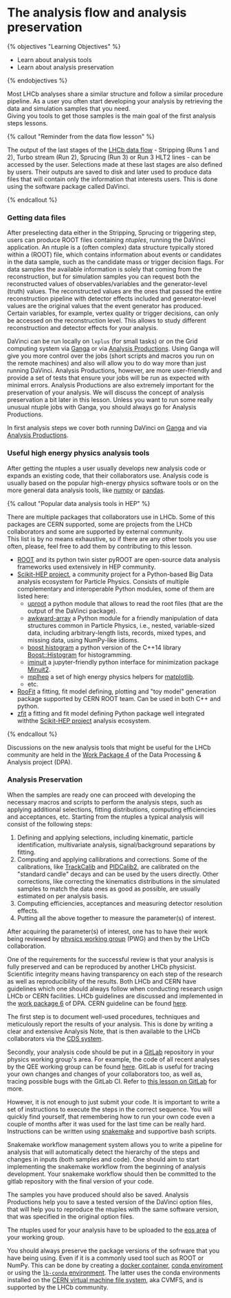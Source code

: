 # The analysis flow and analysis preservation

{% objectives "Learning Objectives" %}

* Learn about analysis tools
* Learn about analysis preservation 

{% endobjectives %}

Most LHCb analyses share a similar structure and follow a similar procedure pipeline.
As a user you often start developing your analysis by retrieving the data and simulation samples that you need.   
Giving you tools to get those samples is the main goal of the first analysis steps lessons.  

{% callout "Reminder from the data flow lesson" %}

The output of the last stages of the [LHCb data flow](dataflow) - Stripping (Runs 1 and 2), Turbo stream (Run 2), Sprucing (Run 3) or Run 3 HLT2 lines - can be accessed by the user. 
Selections made at these last stages are also defined by users. 
Their outputs are saved to disk and later used to produce data files that will contain only the information that interests users.
This is done using the software package called DaVinci.

{% endcallout %}

### Getting data files

After preselecting data either in the Stripping, Sprucing or triggering step, users can produce ROOT files containing _ntuples_, running the DaVinci application.
An ntuple is a (often complex) data structure typically stored within a (ROOT) file, which contains information about events or candidates in the data sample, such as the candidate mass or trigger decision flags.
For data samples the available information is solely that coming from the reconstruction, but for simulation samples you can request both the reconstructed values of observables/variables and the generator-level (truth) values.
The reconstructed values are the ones that passed the entire reconstruction pipeline with detector effects included and generator-level values are the original values that the event generator has produced.
Certain variables, for example, vertex quality or trigger decisions, can only be accessed on the reconstruction level.
This allows to study different reconstruction and detector effects for your analysis.

DaVinci can be run locally on `lxplus` (for small tasks) or on the Grid computing system via [Ganga](davinci-grid) or via [Analysis Productions](analysis-productions). 
Using Ganga will give you more control over the jobs (short scripts and macros you run on the remote machines) and also will allow you to do way more than just running DaVinci. 
Analysis Productions, however, are more user-friendly and provide a set of tests that ensure your jobs will be run as expected with minimal errors. 
Analysis Productions are also extremely important for the preservation of your analysis.
We will discuss the concept of analysis preservation a bit later in this lesson.
Unless you want to run some really unusual ntuple jobs with Ganga, you should always go for Analysis Productions. 

In first analysis steps we cover both running DaVinci on [Ganga](https://lhcb.github.io/starterkit-lessons/first-analysis-steps/davinci-grid.html) and via [Analysis Productions](https://lhcb.github.io/starterkit-lessons/first-analysis-steps/analysis-productions.html).


### Useful high energy physics analysis tools

After getting the ntuples a user usually develops new analysis code or expands an existing code, that their collaborators use. 
Analysis code is usually based on the popular high-energy physics software tools or on the more general data analysis tools, like [numpy](https://numpy.org/) or [pandas](https://pandas.pydata.org/). 

{% callout "Popular data analysis tools in HEP" %}

There are multiple packages that collaborators use in LHCb.
Some of this packages are CERN supported, some are projects from the LHCb collaborators and some are supported by external community.  
This list is by no means exhaustive, so if there are any other tools you use often, please, feel free to add them by contributing to this lesson. 

* [ROOT](https://root.cern/) and its python twin sister pyROOT are open-source data analysis frameworks used extensively in HEP community. 
* [Scikit-HEP project](https://github.com/scikit-hep), a community project for a Python-based Big Data analysis ecosystem for Particle Physics. Consists of multiple complementary and interoperable Python modules, some of them are listed here:
   - [uproot](https://github.com/scikit-hep/uproot4) a python module that allows to read the root files (that are the output of the DaVinci package). 
   - [awkward-array](https://github.com/scikit-hep/awkward-1.0) a Python module for a friendly manipulation of data structures common in Particle Physics, i.e., nested, variable-sized data, including arbitrary-length lists, records, mixed types, and missing data, using NumPy-like idioms.
   - [boost histogram](https://github.com/scikit-hep/boost-histogram) a python version of the C++14 library [Boost::Histogram](https://www.boost.org/doc/libs/1_77_0/libs/histogram/doc/html/index.html) for histogramming. 
   - [iminuit](https://github.com/scikit-hep/iminuit) a jupyter-friendly python interface for minimization package [Minuit2](https://root.cern.ch/doc/master/Minuit2Page.html).
   - [mplhep](https://github.com/scikit-hep/mplhep) a set of high energy physics helpers for [matplotlib](https://matplotlib.org/).
   - etc.
* [RooFit](https://root.cern/manual/roofit/) a fitting, fit model defining, plotting and "toy model" generation package supported by CERN ROOT team. Can be used in both C++ and python.
* [zfit](https://github.com/zfit/zfit) a fitting and fit model defining Python package well integrated withthe [Scikit-HEP project](https://github.com/scikit-hep) analysis ecosystem.


{% endcallout %}

Discussions on the new analysis tools that might be useful for the LHCb community are held in the [Work Package 4](https://lhcb-dpa.web.cern.ch/lhcb-dpa/wp4/index.html) of the Data Processing & Analysis project (DPA). 

### Analysis Preservation

When the samples are ready one can proceed with developing the necessary macros and scripts to perform the analysis steps, such as applying additional selections, fitting distributions, computing efficiencies and acceptances, etc. 
Starting from the ntuples a typical analysis will consist of the following steps: 

1. Defining and applying selections, including kinematic, particle identification, multivariate analysis, signal/background separations by fitting.
2. Computing and applying callibrations and corrections. 
Some of the calibrations, like [TrackCalib](https://gitlab.cern.ch/lhcb/Urania/tree/master/TrackCalib) and [PIDCalib2](https://gitlab.cern.ch/lhcb-rta/pidcalib2), are calibrated on the "standard candle" decays and can be used by the users directly. 
Other corrections, like correcting the kinematics distributions in the simulated samples to match the data ones as good as possible, are usually estimated on per analysis basis.
3. Computing efficiencies, acceptances and measuring detector resolution effects. 
4. Putting all the above together to measure the parameter(s) of interest. 

After acquiring the parameter(s) of interest, one has to have their work being reviewed by [physics working group](http://lhcb.web.cern.ch/lhcb_page/collaboration/organization/lhcb-conv/Physics_history_and_Sub-structure.html) (PWG) and then by the LHCb collaboration. 

One of the requirements for the successful review is that your analysis is fully preserved and can be reproduced by another LHCb physicist.  
Scientific integrity means having transparency on each step of the research as well as reproducibility of the results.
Both LHCb and CERN have guidelines which one should always follow when conducting research usign LHCb or CERN facilities.
LHCb guidelines are discussed and implemented in the [work package 6](https://lhcb-dpa.web.cern.ch/lhcb-dpa/wp6/index.html) of DPA.
CERN guideline can be found [here](https://analysispreservation.cern.ch/login?next=/).

The first step is to document well-used procedures, techniques and meticulously report the results of your analysis.
This is done by writing a clear and extensive Analysis Note, that is then available to the LHCb collaborators via the [CDS system](https://cds.cern.ch/collection/LHCb%20Analysis%20Notes).

Secondly, your analysis code should be put in a [GitLab](https://gitlab.cern.ch/) repository in your physics working group's area. For example, the code of all recent analyses by the QEE working group can be found [here](https://gitlab.cern.ch/LHCb-QEE).
GitLab is useful for tracing your own changes and changes of your collaborators too, as well as, tracing possible bugs with the GitLab CI.
Refer to [this lesson on GitLab](https://hsf-training.github.io/analysis-essentials/git/README.html) for more.

However, it is not enough to just submit your code. 
It is important to write a set of instructions to execute the steps in the correct sequence.
You will quickly find yourself, that remembering how to run your own code even a couple of months after it was used for the last time can be really hard. 
Instructions can be written using [snakemake](https://snakemake.readthedocs.io/en/stable/) and supportive bash scripts.

Snakemake workflow management system allows you to write a pipeline for analysis that will automatically detect the hierarchy of the steps and changes in inputs (both samples and code). 
One should aim to start implementing the snakemake workflow from the beginning of analysis development.
Your snakemake workflow should then be committed to the gitlab repository with the final version of your code.

The samples you have produced should also be saved.
Analysis Productions help you to save a tested version of the DaVinci option files, that will help you to reproduce the ntuples with the same software version, that was specified in the original option files. 

The ntuples used for your analysis have to be uploaded to the [eos area](eos-storage) of your working group. 

You should always preserve the package versions of the sofrware that you have being using.
Even if it is a commonly used tool such as ROOT or NumPy.
This can be done by creating a [docker container](https://www.docker.com/), [conda enviroment](https://github.com/conda-forge/miniforge/) or using the [`lb-conda` environment](https://gitlab.cern.ch/lhcb-core/lbcondawrappers/-/blob/master/README.md).
The latter uses the conda environments installed on the [CERN virtual machine file system](https://cernvm.cern.ch/fs/), aka CVMFS, and is supported by the LHCb community. 

